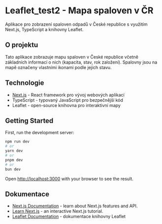 # Leaflet_test2 - Mapa spaloven v ČR

Aplikace pro zobrazení spaloven odpadů v České republice s využitím Next.js, TypeScript a knihovny Leaflet.

## O projektu

Tato aplikace zobrazuje mapu spaloven v České republice včetně základních informací o nich (kapacita, stav, rok založení). Spalovny jsou na mapě označeny vlastními ikonami podle jejich stavu.

## Technologie

- [Next.js](https://nextjs.org) - React framework pro vývoj webových aplikací
- TypeScript - typovaný JavaScript pro bezpečnější kód
- Leaflet - open-source knihovna pro interaktivní mapy

## Getting Started

First, run the development server:

```bash
npm run dev
# or
yarn dev
# or
pnpm dev
# or
bun dev
```

Open [http://localhost:3000](http://localhost:3000) with your browser to see the result.

## Dokumentace

- [Next.js Documentation](https://nextjs.org/docs) - learn about Next.js features and API.
- [Learn Next.js](https://nextjs.org/learn) - an interactive Next.js tutorial.
- [Leaflet Documentation](https://leafletjs.com/reference.html) - dokumentace knihovny Leaflet
